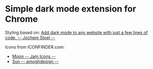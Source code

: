 # Simple dark mode extension for Chrome

Styling based on: [Add dark mode to any website with just a few lines of code. -- Jochem Stoel --](https://dev.to/jochemstoel/re-add-dark-mode-to-any-website-with-just-a-few-lines-of-code-phl)

Icons from ICONFINDER.com:

- [Moon -- Jam Icons --](https://www.iconfinder.com/icons/9110399/moon_f_icon)
- [Sun -- amoghdesign --](https://www.iconfinder.com/icons/5402428/day_light_mode_sun_climate_forecast_weather_icon)
